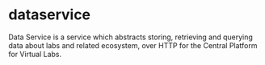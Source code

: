 dataservice
============

Data Service is a service which abstracts storing, retrieving and querying data
about labs and related ecosystem, over HTTP for the Central Platform for Virtual Labs.
